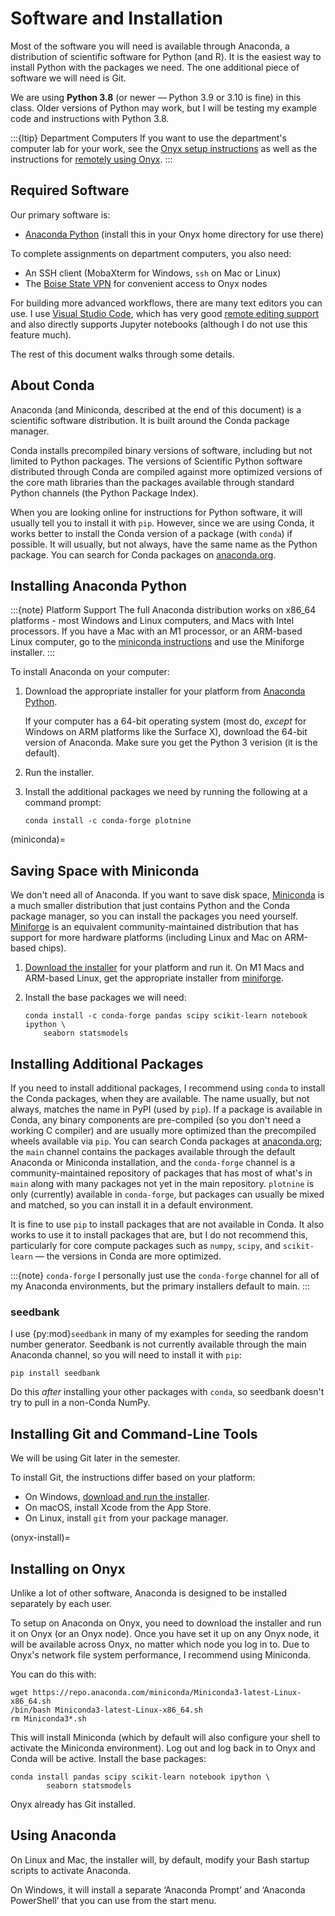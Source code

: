 # Software and Installation

Most of the software you will need is available through Anaconda, a distribution of scientific
software for Python (and R). It is the easiest way to install Python with the packages we need. The
one additional piece of software we will need is Git.

We are using **Python 3.8** (or newer — Python 3.9 or 3.10 is fine) in this
class.  Older versions of Python may work, but I will be testing my example code
and instructions with Python 3.8.

:::{ltip} Department Computers
If you want to use the department's computer lab for your work, see the [Onyx setup instructions](onyx-install) as well
as the instructions for [remotely using Onyx](onyx.md).
:::

[VSC]: http://code.visualstudio.com/

## Required Software

Our primary software is:

-  [Anaconda Python](https://www.anaconda.com/distribution/) (install this in your Onyx home directory for use there)

To complete assignments on department computers, you also need:

-  An SSH client (MobaXterm for Windows, `ssh` on Mac or Linux)
-  The [Boise State VPN](https://bsuvpn-offcampus.boisestate.edu/) for convenient access to Onyx nodes

For building more advanced workflows, there are many text editors you can use.
I use [Visual Studio Code][VSC], which has very good [remote editing support](https://code.visualstudio.com/docs/remote/remote-overview)
and also directly supports Jupyter notebooks (although I do not use this feature much).

The rest of this document walks through some details.

## About Conda

Anaconda (and Miniconda, described at the end of this document) is a scientific software distribution.
It is built around the Conda package manager.

Conda installs precompiled binary versions of software, including but not limited to Python
packages. The versions of Scientific Python software distributed through Conda are compiled against
more optimized versions of the core math libraries than the packages available through standard
Python channels (the Python Package Index).

When you are looking online for instructions for Python software, it will usually tell you to
install it with `pip`. However, since we are using Conda, it works better to install the Conda
version of a package (with `conda`) if possible. It will usually, but not always, have the same name
as the Python package. You can search for Conda packages on [anaconda.org](https://anaconda.org).

## Installing Anaconda Python

:::{note} Platform Support
The full Anaconda distribution works on x86_64 platforms - most Windows and Linux computers, and Macs
with Intel processors.  If you have a Mac with an M1 processor, or an ARM-based Linux computer, go to
the [miniconda instructions](miniconda) and use the Miniforge installer.
:::

To install Anaconda on your computer:

1.  Download the appropriate installer for your platform from [Anaconda Python](https://www.anaconda.com/distribution/).

    If your computer has a 64-bit operating system (most do, *except* for Windows on ARM platforms like the Surface X),
    download the 64-bit version of Anaconda.  Make sure you get the Python 3 verision (it is the default).

2.  Run the installer.

3.  Install the additional packages we need by running the following at a command prompt:

        conda install -c conda-forge plotnine

(miniconda)=
## Saving Space with Miniconda

We don't need all of Anaconda.  If you want to save disk space, [Miniconda][] is a much smaller
distribution that just contains Python and the Conda package manager, so you can install the
packages you need yourself.  [Miniforge][] is an equivalent community-maintained distribution
that has support for more hardware platforms (including Linux and Mac on ARM-based chips).

[miniconda]: https://docs.conda.io/en/latest/miniconda.html
[miniforge]: https://github.com/conda-forge/miniforge

1.  [Download the installer][miniconda] for your platform and run it.  On M1 Macs and ARM-based Linux, get the
    appropriate installer from [miniforge][].

2.  Install the base packages we will need:

        conda install -c conda-forge pandas scipy scikit-learn notebook ipython \
            seaborn statsmodels

## Installing Additional Packages

If you need to install additional packages, I recommend using `conda` to install
the Conda packages, when they are available. The name usually, but not always,
matches the name in PyPI (used by `pip`).  If a package is available in Conda,
any binary components are pre-compiled (so you don't need a working C compiler)
and are usually more optimized than the precompiled wheels available via `pip`.
You can search Conda packages at [anaconda.org](https://anaconda.org/); the
`main` channel contains the packages available through the default Anaconda or
Miniconda installation, and the `conda-forge` channel is a community-maintained
repository of packages that has most of what's in `main` along with many
packages not yet in the main repository.  `plotnine` is only (currently)
available in `conda-forge`, but packages can usually be mixed and matched, so
you can install it in a default environment.

It is fine to use `pip` to install packages that are not available in Conda.  It
also works to use it to install packages that are, but I do not recommend this,
particularly for core compute packages such as `numpy`, `scipy`, and
`scikit-learn` — the versions in Conda are more optimized.

:::{note} `conda-forge`
I personally just use the `conda-forge` channel for all of my Anaconda environments, but the
primary installers default to main.
:::

### seedbank

I use {py:mod}`seedbank` in many of my examples for seeding the random number generator. Seedbank is not currently available through the main Anaconda channel, so you will need
to install it with `pip`:

    pip install seedbank

Do this *after* installing your other packages with `conda`, so seedbank doesn't try to pull in a non-Conda NumPy.

## Installing Git and Command-Line Tools

We will be using Git later in the semester.

To install Git, the instructions differ based on your platform:

-   On Windows, [download and run the installer](https://git-scm.com/).
-   On macOS, install Xcode from the App Store.
-   On Linux, install `git` from your package manager.

(onyx-install)=
## Installing on Onyx

Unlike a lot of other software, Anaconda is designed to be installed separately by each user.

To setup on Anaconda on Onyx, you need to download the installer and run it on Onyx (or an Onyx node).
Once you have set it up on any Onyx node, it will be available across Onyx, no matter which node you log in to.
Due to Onyx's network file system performance, I recommend using Miniconda.

You can do this with:

    wget https://repo.anaconda.com/miniconda/Miniconda3-latest-Linux-x86_64.sh
    /bin/bash Miniconda3-latest-Linux-x86_64.sh
    rm Miniconda3*.sh

This will install Miniconda (which by default will also configure your shell to activate the Miniconda environment).
Log out and log back in to Onyx and Conda will be active.
Install the base packages:

    conda install pandas scipy scikit-learn notebook ipython \
            seaborn statsmodels

Onyx already has Git installed.

## Using Anaconda

On Linux and Mac, the installer will, by default, modify your Bash startup scripts to activate Anaconda.

On Windows, it will install a separate ‘Anaconda Prompt’ and ‘Anaconda PowerShell’ that you can use from the start menu.

